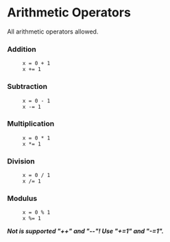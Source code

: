 # Arithmetic Operators #

All arithmetic operators allowed.

### Addition ###
```
     x = 0 + 1
     x += 1
```

### Subtraction ###
```
     x = 0 - 1
     x -= 1
```

### Multiplication ###
```
     x = 0 * 1
     x *= 1
```

### Division ###
```
     x = 0 / 1
     x /= 1
```

### Modulus ###
```
     x = 0 % 1
     x %= 1
```

_**Not is supported "++" and "--"! Use "+=1" and "-=1".**_